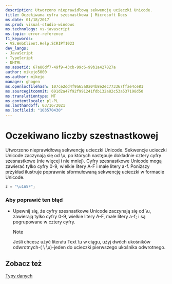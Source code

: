 ```yaml
---
description: Utworzono nieprawidłową sekwencję ucieczki Unicode.
title: Oczekiwana cyfra szesnastkowa | Microsoft Docs
ms.date: 01/18/2017
ms.prod: visual-studio-windows
ms.technology: vs-javascript
ms.topic: error-reference
f1_keywords:
- VS.WebClient.Help.SCRIPT1023
dev_langs:
- JavaScript
- TypeScript
- DHTML
ms.assetid: 67a86df7-49f9-43cb-99c6-99b1a427827a
author: mikejo5000
ms.author: mikejo
manager: ghogen
ms.openlocfilehash: 107ce2dd4f9a65a0a04b8e2ec773367ffae4ce81
ms.sourcegitcommit: 691d2a47f92f991241fdb132a82c53a537198d50
ms.translationtype: MT
ms.contentlocale: pl-PL
ms.lasthandoff: 03/16/2021
ms.locfileid: "103570430"
---
```

# <a name="expected-hexadecimal-digit"></a>Oczekiwano liczby szestnastkowej
Utworzono nieprawidłową sekwencję ucieczki Unicode. Sekwencje ucieczki Unicode zaczynają się od \u, po których następuje dokładnie cztery cyfry szesnastkowe (nie więcej i nie mniej). Cyfry szesnastkowe Unicode mogą zawierać tylko cyfry 0-9, wielkie litery A-F i małe litery a-f. Poniższy przykład ilustruje poprawnie sformułowaną sekwencję ucieczki w formacie Unicode.  
  
```JavaScript  
z = "\u1A5F";  
```  
  
### <a name="to-correct-this-error"></a>Aby poprawić ten błąd  
  
- Upewnij się, że cyfry szesnastkowe Unicode zaczynają się od \u, zawierają tylko cyfry 0-9, wielkie litery A-F, małe litery a-f; i są pogrupowane w cztery cyfry.  
  
    > [!NOTE]
    > Jeśli chcesz użyć literału Text \u w ciągu, użyj dwóch ukośników odwrotnych-( \\ \u)-jeden do ucieczki pierwszego ukośnika odwrotnego.  
  
## <a name="see-also"></a>Zobacz też  
 [Typy danych](https://developer.mozilla.org/docs/Web/JavaScript/Data_structures)
